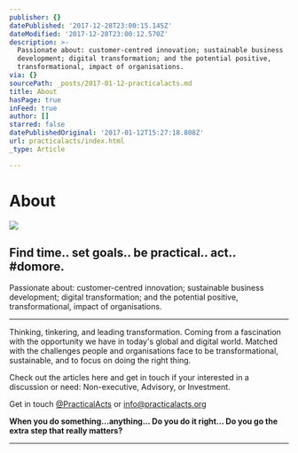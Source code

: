 ```yaml
---
publisher: {}
datePublished: '2017-12-28T23:00:15.145Z'
dateModified: '2017-12-28T23:00:12.570Z'
description: >-
  Passionate about: customer-centred innovation; sustainable business
  development; digital transformation; and the potential positive,
  transformational, impact of organisations.
via: {}
sourcePath: _posts/2017-01-12-practicalacts.md
title: About
hasPage: true
inFeed: true
author: []
starred: false
datePublishedOriginal: '2017-01-12T15:27:18.808Z'
url: practicalacts/index.html
_type: Article

---
```

# About
![](https://the-grid-user-content.s3-us-west-2.amazonaws.com/318a662a-0983-4c2f-9000-46fe627d309e.jpg)

## Find time.. set goals.. be practical.. act.. \#domore.

Passionate about: customer-centred innovation; sustainable business development; digital transformation; and the potential positive, transformational, impact of organisations.

---

Thinking, tinkering, and leading transformation. Coming from a fascination with the opportunity we have in today's global and digital world. Matched with the challenges people and organisations face to be transformational, sustainable, and to focus on doing the right thing.

Check out the articles here and get in touch if your interested in a discussion or need: Non-executive, Advisory, or Investment.

Get in touch [@PracticalActs][0] or [info@practicalacts.org][1]

**When you do something...anything... Do you do it right... Do you go the extra step that really matters?**

---



[0]: https://twitter.com/PracticalActs "Twitter"
[1]: http://info@practicalacts.org/